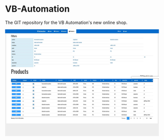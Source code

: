 # VB-Automation
The GIT repository for the VB Automation's new online shop.

![Screenshot](https://github.com/dpanayotov93/VB-Automation/blob/master/img/screenshot.jpeg)
